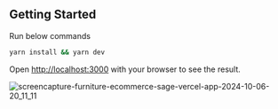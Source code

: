 
## Getting Started

Run below commands
```bash
yarn install && yarn dev
```

Open [http://localhost:3000](http://localhost:3000) with your browser to see the result.




![screencapture-furniture-ecommerce-sage-vercel-app-2024-10-06-20_11_11](https://github.com/user-attachments/assets/33daf01d-97de-4248-8025-2276837035c5)

